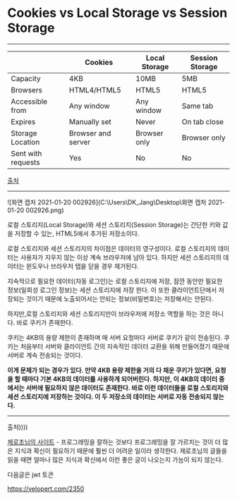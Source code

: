 # Cookies vs Local Storage vs Session Storage

---

|                    | Cookies            | Local Storage | Session Storage |
| ------------------ | ------------------ | ------------- | --------------- |
| Capacity           | 4KB                | 10MB          | 5MB             |
| Browsers           | HTML4/HTML5        | HTML5         | HTML5           |
| Accessible from    | Any window         | Any window    | Same tab        |
| Expires            | Manually set       | Never         | On tab close    |
| Storage Location   | Browser and server | Browser only  | Browser only    |
| Sent with requests | Yes                | No            | No              |

[출처](https://www.youtube.com/watch?v=GihQAC1I39Q)

---



![화면 캡처 2021-01-20 002926](C:\Users\DK_Jang\Desktop\화면 캡처 2021-01-20 002926.png)



로컬 스토리지(Local Storage)와 세션 스토리지(Session Storage)는 간단한 키와 값을 저장할 수 있는, HTML5에서 추가된 저장소이다.

로컬 스토리지와 세션 스토리지의 차이점은 데이터의 영구성이다. 로컬 스토리지의 데이터는 사용자가 지우지 않는 이상 계속 브라우저에 남아 있다. 하지만 세션 스토리지의 데이터는 윈도우나 브라우저 탭을 닫을 경우 제거된다.

지속적으로 필요한 데이터(자동 로그인)는 로컬 스토리지에 저장, 잠깐 동안만 필요한 정보(일회성 로그인 정보)는 세션 스토리지에 저장 한다. 이 또한 클라이언트단에서 저장되는 것이기 때문에 노출되어서는 안되는 정보(비밀번호)는 저장해서는 안된다.

하지만,로컬 스토리지와 세션 스토리지만이 브라우저에 저장소 역할을 하는 것은 아니다. 바로 쿠키가 존재한다. 

쿠키는 4KB의 용량 제한이 존재하며 매 서버 요청마다 서버로 쿠키가 같이 전송된다. 쿠키는 처음부터 서버와 클라이언트 간의 지속적인 데이터 교환을 위해 만들어졌기 때문에 서버로 계속 전송되는 것이다. 

**이게 문제가 되는 경우가 있다. 만약 4KB 용량 제한을 거의 다 채운 쿠키가 있다면, 요청을 할 때마다 기본 4KB의 데이터를 사용하게 되어버린다. 하지만, 이 4KB의 데이터 중에서는 서버에 필요하지 않은 데이터도 존재한다. 바로 이런 데이터들을 로컬 스토리지와 세션 스토리지에 저장하는 것이다. 이 두 저장소의 데이터는 서버로 자동 전송되지 않는다.**

---

출처))))

[제로초님의 사이트](https://www.zerocho.com/category/HTML&DOM/post/5918515b1ed39f00182d3048) - 프로그래밍을 잘하는 것보다 프로그래밍을 잘 가르치는 것이 더 많은 지식과 확신이 필요하기 때문에 훨씬 더 어려운 일이라 생각한다. 제로초님의 글들을 읽을 때면 얼마나 많은 지식과 확신에서 이런 좋은 글이 나오는지 가늠이 되지 않는다.   





다음글은 jwt 토큰

https://velopert.com/2350



